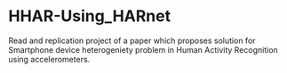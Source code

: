 # HHAR-Using_HARnet
Read and replication project of a paper which proposes solution for Smartphone device heterogeniety problem in Human Activity Recognition using accelerometers.
